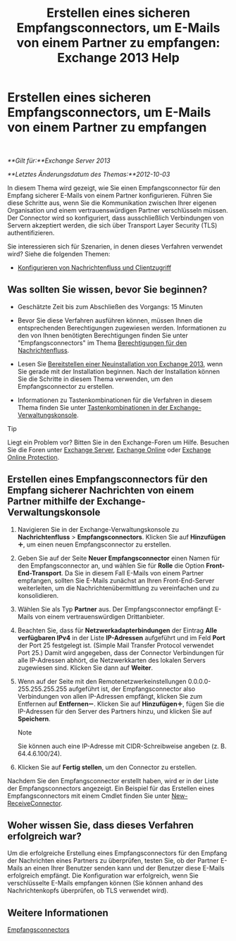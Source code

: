 ﻿---
title: 'Erstellen eines sicheren Empfangsconnectors, um E-Mails von einem Partner zu empfangen: Exchange 2013 Help'
TOCTitle: Erstellen eines sicheren Empfangsconnectors, um E-Mails von einem Partner zu empfangen
ms:assetid: 06aa692c-7940-4a14-a722-058c47440f85
ms:mtpsurl: https://technet.microsoft.com/de-de/library/JJ673037(v=EXCHG.150)
ms:contentKeyID: 50474976
ms.date: 04/24/2018
mtps_version: v=EXCHG.150
ms.translationtype: HT
---

# Erstellen eines sicheren Empfangsconnectors, um E-Mails von einem Partner zu empfangen

 

_**Gilt für:**Exchange Server 2013_

_**Letztes Änderungsdatum des Themas:**2012-10-03_

In diesem Thema wird gezeigt, wie Sie einen Empfangsconnector für den Empfang sicherer E-Mails von einem Partner konfigurieren. Führen Sie diese Schritte aus, wenn Sie die Kommunikation zwischen Ihrer eigenen Organisation und einem vertrauenswürdigen Partner verschlüsseln müssen. Der Connector wird so konfiguriert, dass ausschließlich Verbindungen von Servern akzeptiert werden, die sich über Transport Layer Security (TLS) authentifizieren.

Sie interessieren sich für Szenarien, in denen dieses Verfahren verwendet wird? Siehe die folgenden Themen:

  - [Konfigurieren von Nachrichtenfluss und Clientzugriff](configure-mail-flow-and-client-access-exchange-2013-help.md)

## Was sollten Sie wissen, bevor Sie beginnen?

  - Geschätzte Zeit bis zum Abschließen des Vorgangs: 15 Minuten

  - Bevor Sie diese Verfahren ausführen können, müssen Ihnen die entsprechenden Berechtigungen zugewiesen werden. Informationen zu den von Ihnen benötigten Berechtigungen finden Sie unter "Empfangsconnectors" im Thema [Berechtigungen für den Nachrichtenfluss](mail-flow-permissions-exchange-2013-help.md).

  - Lesen Sie [Bereitstellen einer Neuinstallation von Exchange 2013](deploy-a-new-installation-of-exchange-2013-exchange-2013-help.md), wenn Sie gerade mit der Installation beginnen. Nach der Installation können Sie die Schritte in diesem Thema verwenden, um den Empfangsconnector zu erstellen.

  - Informationen zu Tastenkombinationen für die Verfahren in diesem Thema finden Sie unter [Tastenkombinationen in der Exchange-Verwaltungskonsole](keyboard-shortcuts-in-the-exchange-admin-center-exchange-online-protection-help.md).


> [!TIP]
> Liegt ein Problem vor? Bitten Sie in den Exchange-Foren um Hilfe. Besuchen Sie die Foren unter <A href="https://go.microsoft.com/fwlink/p/?linkid=60612">Exchange Server</A>, <A href="https://go.microsoft.com/fwlink/p/?linkid=267542">Exchange Online</A> oder <A href="https://go.microsoft.com/fwlink/p/?linkid=285351">Exchange Online Protection</A>.



## Erstellen eines Empfangsconnectors für den Empfang sicherer Nachrichten von einem Partner mithilfe der Exchange-Verwaltungskonsole

1.  Navigieren Sie in der Exchange-Verwaltungskonsole zu **Nachrichtenfluss** \> **Empfangsconnectors**. Klicken Sie auf **Hinzufügen**![Hinzufügen (Symbol)](images/JJ218640.c1e75329-d6d7-4073-a27d-498590bbb558(EXCHG.150).gif "Hinzufügen (Symbol)"), um einen neuen Empfangsconnector zu erstellen.

2.  Geben Sie auf der Seite **Neuer Empfangsconnector** einen Namen für den Empfangsconnector an, und wählen Sie für **Rolle** die Option **Front-End-Transport**. Da Sie in diesem Fall E-Mails von einem Partner empfangen, sollten Sie E-Mails zunächst an Ihren Front-End-Server weiterleiten, um die Nachrichtenübermittlung zu vereinfachen und zu konsolidieren.

3.  Wählen Sie als Typ **Partner** aus. Der Empfangsconnector empfängt E-Mails von einem vertrauenswürdigen Drittanbieter.

4.  Beachten Sie, dass für **Netzwerkadapterbindungen** der Eintrag **Alle verfügbaren IPv4** in der Liste **IP-Adressen** aufgeführt und im Feld **Port** der Port 25 festgelegt ist. (Simple Mail Transfer Protocol verwendet Port 25.) Damit wird angegeben, dass der Connector Verbindungen für alle IP-Adressen abhört, die Netzwerkkarten des lokalen Servers zugewiesen sind. Klicken Sie dann auf **Weiter**.

5.  Wenn auf der Seite mit den Remotenetzwerkeinstellungen 0.0.0.0-255.255.255.255 aufgeführt ist, der Empfangsconnector also Verbindungen von allen IP-Adressen empfängt, klicken Sie zum Entfernen auf **Entfernen**![Entfernen (Symbol)](images/JJ657492.479b6ced-8d64-4277-a725-f17fea202b28(EXCHG.150).gif "Entfernen (Symbol)"). Klicken Sie auf **Hinzufügen**![Hinzufügen (Symbol)](images/JJ218640.c1e75329-d6d7-4073-a27d-498590bbb558(EXCHG.150).gif "Hinzufügen (Symbol)"), fügen Sie die IP-Adressen für den Server des Partners hinzu, und klicken Sie auf **Speichern**.
    

    > [!NOTE]
    > Sie können auch eine IP-Adresse mit CIDR-Schreibweise angeben (z.&nbsp;B. 64.4.6.100/24).



6.  Klicken Sie auf **Fertig stellen**, um den Connector zu erstellen.

Nachdem Sie den Empfangsconnector erstellt haben, wird er in der Liste der Empfangsconnectors angezeigt. Ein Beispiel für das Erstellen eines Empfangsconnectors mit einem Cmdlet finden Sie unter [New-ReceiveConnector](https://technet.microsoft.com/de-de/library/bb125139\(v=exchg.150\)).

## Woher wissen Sie, dass dieses Verfahren erfolgreich war?

Um die erfolgreiche Erstellung eines Empfangsconnectors für den Empfang der Nachrichten eines Partners zu überprüfen, testen Sie, ob der Partner E-Mails an einen Ihrer Benutzer senden kann und der Benutzer diese E-Mails erfolgreich empfängt. Die Konfiguration war erfolgreich, wenn Sie verschlüsselte E-Mails empfangen können (Sie können anhand des Nachrichtenkopfs überprüfen, ob TLS verwendet wird).

## Weitere Informationen

[Empfangsconnectors](receive-connectors-exchange-2013-help.md)

